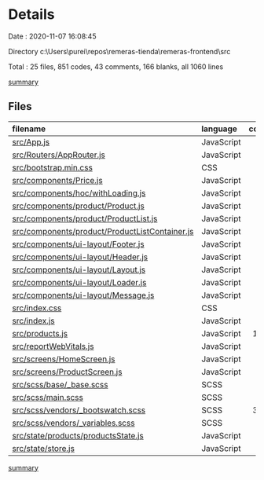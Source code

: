 # Details

Date : 2020-11-07 16:08:45

Directory c:\Users\purei\repos\remeras-tienda\remeras-frontend\src

Total : 25 files,  851 codes, 43 comments, 166 blanks, all 1060 lines

[summary](results.md)

## Files
| filename | language | code | comment | blank | total |
| :--- | :--- | ---: | ---: | ---: | ---: |
| [src/App.js](/src/App.js) | JavaScript | 6 | 0 | 3 | 9 |
| [src/Routers/AppRouter.js](/src/Routers/AppRouter.js) | JavaScript | 16 | 0 | 4 | 20 |
| [src/bootstrap.min.css](/src/bootstrap.min.css) | CSS | 2 | 10 | 0 | 12 |
| [src/components/Price.js](/src/components/Price.js) | JavaScript | 9 | 0 | 4 | 13 |
| [src/components/hoc/withLoading.js](/src/components/hoc/withLoading.js) | JavaScript | 15 | 0 | 3 | 18 |
| [src/components/product/Product.js](/src/components/product/Product.js) | JavaScript | 28 | 0 | 5 | 33 |
| [src/components/product/ProductList.js](/src/components/product/ProductList.js) | JavaScript | 15 | 0 | 3 | 18 |
| [src/components/product/ProductListContainer.js](/src/components/product/ProductListContainer.js) | JavaScript | 23 | 1 | 6 | 30 |
| [src/components/ui-layout/Footer.js](/src/components/ui-layout/Footer.js) | JavaScript | 14 | 0 | 3 | 17 |
| [src/components/ui-layout/Header.js](/src/components/ui-layout/Header.js) | JavaScript | 30 | 0 | 3 | 33 |
| [src/components/ui-layout/Layout.js](/src/components/ui-layout/Layout.js) | JavaScript | 16 | 0 | 3 | 19 |
| [src/components/ui-layout/Loader.js](/src/components/ui-layout/Loader.js) | JavaScript | 19 | 0 | 3 | 22 |
| [src/components/ui-layout/Message.js](/src/components/ui-layout/Message.js) | JavaScript | 6 | 0 | 3 | 9 |
| [src/index.css](/src/index.css) | CSS | 12 | 0 | 2 | 14 |
| [src/index.js](/src/index.js) | JavaScript | 16 | 3 | 3 | 22 |
| [src/products.js](/src/products.js) | JavaScript | 113 | 0 | 5 | 118 |
| [src/reportWebVitals.js](/src/reportWebVitals.js) | JavaScript | 12 | 0 | 2 | 14 |
| [src/screens/HomeScreen.js](/src/screens/HomeScreen.js) | JavaScript | 11 | 0 | 3 | 14 |
| [src/screens/ProductScreen.js](/src/screens/ProductScreen.js) | JavaScript | 69 | 0 | 4 | 73 |
| [src/scss/base/_base.scss](/src/scss/base/_base.scss) | SCSS | 0 | 0 | 2 | 2 |
| [src/scss/main.scss](/src/scss/main.scss) | SCSS | 4 | 2 | 3 | 9 |
| [src/scss/vendors/_bootswatch.scss](/src/scss/vendors/_bootswatch.scss) | SCSS | 304 | 10 | 66 | 380 |
| [src/scss/vendors/_variables.scss](/src/scss/vendors/_variables.scss) | SCSS | 59 | 14 | 22 | 95 |
| [src/state/products/productsState.js](/src/state/products/productsState.js) | JavaScript | 37 | 3 | 7 | 47 |
| [src/state/store.js](/src/state/store.js) | JavaScript | 15 | 0 | 4 | 19 |

[summary](results.md)